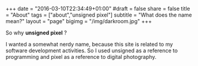 +++
date = "2016-03-10T22:34:49+01:00"
#draft = false
share = false
title = "About"
tags = ["about","unsigned pixel"]
subtitle = "What does the name mean?"
layout = "page"
bigimg = "/img/darkroom.jpg"
+++

So why **unsigned pixel** ?

I wanted a somewhat nerdy name, because this site is related to my software development activities. So I used unsigned as a reference to programming and pixel as a reference to digital photography.

